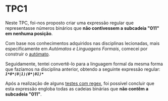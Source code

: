 # TPC1

Neste TPC, foi-nos proposto criar uma expressão regular que representasse números binários que **não contivessem a subcadeia "011" em nenhuma posição**.  

Com base nos conhecimentos adquiridos nas disciplinas lecionadas, mais especificamente em *Autómatos e Linguagens Formais*, comecei por construir o [autómato](TPC1/automato_rotation.pdf).  

Seguidamente, tentei convertê-lo para a linguagem formal da mesma forma que fazíamos na disciplina anterior, obtendo a seguinte expressão regular:  
***`1*0*(0|1)(0*|01)*`***  

Após a realização de alguns [testes com regex](TPC1/testes_regex.png), foi possível concluir que esta expressão engloba todas as cadeias binárias que **não contêm a subcadeia "011"**.
